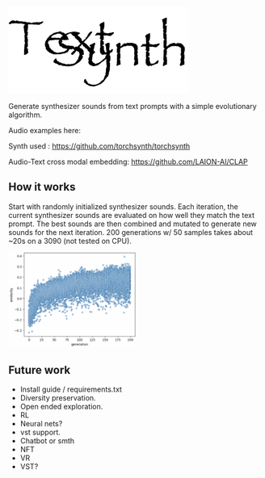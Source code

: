 ![logo](misc/logo.svg)


Generate synthesizer sounds from text prompts with a simple evolutionary algorithm.

Audio examples here:


Synth used : https://github.com/torchsynth/torchsynth

Audio-Text cross modal embedding: https://github.com/LAION-AI/CLAP

##  How it works
Start with randomly initialized synthesizer sounds. Each iteration, the current synthesizer sounds are evaluated on how well they match the text prompt. The best sounds are then combined and mutated to generate new sounds for the next iteration. 200 generations w/ 50 samples takes about ~20s on a 3090 (not tested on CPU).

<!-- Text-audio cosine similarity to prompt over generations -->
<img src="misc/evolution.png" alt="example" width="50%" title="text-audio cosine similarity to prompt over generations" height="auto">

## Future work

- Install guide / requirements.txt
- Diversity preservation.
- Open ended exploration.
- RL
- Neural nets?
- vst support.
- Chatbot or smth
- NFT
- VR
- VST?
